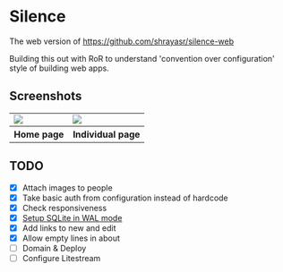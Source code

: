 # Silence

The web version of https://github.com/shrayasr/silence-web

Building this out with RoR to understand 'convention over configuration' style of building web apps.

## Screenshots

<table>
  <tr>
    <td>
      <img src="https://github.com/user-attachments/assets/eb87cd70-89ad-4783-a2e1-dd61a1ce9915" />
    </td>
    <td>
      <img src="https://github.com/user-attachments/assets/3f9d7662-7418-4ef6-be4a-116907692a15" />
    </td>
  </tr>
  <tr>
    <th>Home page</th>
    <th>Individual page</th>
  </tr>
</table>

## TODO 

- [X] Attach images to people
- [X] Take basic auth from configuration instead of hardcode
- [X] Check responsiveness 
- [X] [Setup SQLite in WAL mode](https://stackoverflow.com/a/56286515)
- [X] Add links to new and edit
- [X] Allow empty lines in about
- [ ] Domain & Deploy
- [ ] Configure Litestream
